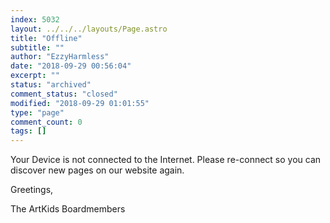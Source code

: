 ```yaml
---
index: 5032
layout: ../../../layouts/Page.astro
title: "Offline"
subtitle: ""
author: "EzzyHarmless"
date: "2018-09-29 00:56:04"
excerpt: ""
status: "archived"
comment_status: "closed"
modified: "2018-09-29 01:01:55"
type: "page"
comment_count: 0
tags: []
---
```


Your Device is not connected to the Internet. Please re-connect so you can discover new pages on our website again.

Greetings,

The ArtKids Boardmembers